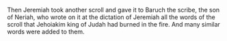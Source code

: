 Then Jeremiah took another scroll and gave it to Baruch the scribe, the son of Neriah, who wrote on it at the dictation of Jeremiah all the words of the scroll that Jehoiakim king of Judah had burned in the fire. And many similar words were added to them.
